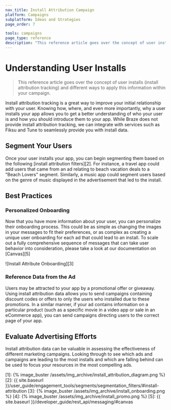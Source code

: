 ```yaml
---
nav_title: Install Attribution Campaign
platform: Campaigns
subplatform: Ideas and Strategies
page_order: 7

tools: campaigns
page_type: reference
description: "This reference article goes over the concept of user installs (install attribution tracking) and different ways to apply this information within your campaign."
---
```

# Understanding User Installs

> This reference article goes over the concept of user installs (install attribution tracking) and different ways to apply this information within your campaign.

Install attribution tracking is a great way to improve your initial relationship with your user. Knowing how, where, and even more importantly, why a user installs your app allows you to get a better understanding of who your user is and how you should introduce them to your app. While Braze does not provide install attribution tracking, we can integrate with services such as Fiksu and Tune to seamlessly provide you with install data.

## Segment Your Users

Once your user installs your app, you can begin segmenting them based on the following [install attribution filters][2]. For instance, a travel app could add users that came from an ad relating to beach vacation deals to a "Beach Lovers" segment. Similarly, a music app could segment users based on the genre of music displayed in the advertisement that led to the install.

## Best Practices

### Personalized Onboarding

Now that you have more information about your user, you can personalize their onboarding process. This could be as simple as changing the images in your messages to fit their preferences, or as complex as creating a unique user onboarding for each ad that could lead to an install. To scale out a fully comprehensive sequence of messages that can take user behavior into consideration, please take a look at our documentation on [Canvas][5]

![Install Attribute Onboarding][3]

### Reference Data from the Ad

Users may be attracted to your app by a promotional offer or giveaway. Using install attribution data allows you to send campaigns containing discount codes or offers to only the users who installed due to these promotions. In a similar manner, if your ad contains information on a particular product (such as a specific movie in a video app or sale in an eCommerce app), you can send campaigns directing users to the correct page of your app.

## Evaluate Advertising Efforts

Install attribution data can be valuable in assessing the effectiveness of different marketing campaigns. Looking through to see which ads and campaigns are leading to the most installs and which are falling behind can be used to focus your resources in the most compelling ads.

[1]: {% image_buster /assets/img_archive/install_attribution_diagram.png %}
[2]: {{ site.baseurl }}/user_guide/engagement_tools/segments/segmentation_filters/#install-attribution
[3]: {% image_buster /assets/img_archive/install_onboarding.png %}
[4]: {% image_buster /assets/img_archive/install_promo.png %}
[5]: {{ site.baseurl }}/developer_guide/rest_api/messaging/#canvas
